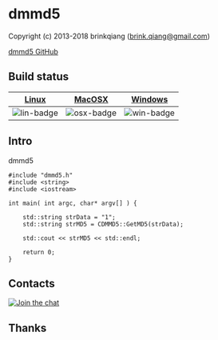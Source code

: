 # dmmd5

Copyright (c) 2013-2018 brinkqiang (brink.qiang@gmail.com)

[dmmd5 GitHub](https://github.com/brinkqiang/dmmd5)

## Build status
| [Linux][lin-link] | [MacOSX][osx-link] | [Windows][win-link] |
| :---------------: | :----------------: | :-----------------: |
| ![lin-badge]      | ![osx-badge]       | ![win-badge]        |

[lin-badge]: https://travis-ci.org/brinkqiang/dmmd5.svg?branch=master "Travis build status"
[lin-link]:  https://travis-ci.org/brinkqiang/dmmd5 "Travis build status"
[osx-badge]: https://travis-ci.org/brinkqiang/dmmd5.svg?branch=master "Travis build status"
[osx-link]:  https://travis-ci.org/brinkqiang/dmmd5 "Travis build status"
[win-badge]: https://ci.appveyor.com/api/projects/status/github/brinkqiang/dmmd5?branch=master&svg=true "AppVeyor build status"
[win-link]:  https://ci.appveyor.com/project/brinkqiang/dmmd5 "AppVeyor build status"

## Intro
dmmd5
```
#include "dmmd5.h"
#include <string>
#include <iostream>

int main( int argc, char* argv[] ) {
	
    std::string strData = "1";
    std::string strMD5 = CDMMD5::GetMD5(strData);

    std::cout << strMD5 << std::endl;

    return 0;
}

```
## Contacts
[![Join the chat](https://badges.gitter.im/brinkqiang/dmmd5/Lobby.svg)](https://gitter.im/brinkqiang/dmmd5)

## Thanks
